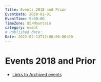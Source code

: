 ```yaml
---
Title: Events 2018 and Prior
EventDate: 2018-01-01
EventTime: 9:00:00
TimeZone: US/Mountain
category: event
# Published date:
Date: 2022-02-13T12:00:00-06:00
---
```


# Events 2018 and Prior

* [Links to Archived events](pre2018.md)
